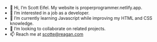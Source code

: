 - 👋 Hi, I’m Scott Eifel.  My website is properprogrammer.netlify.app.
- 👀 I’m interested in a job as a developer.
- 🌱 I’m currently learning Javascript while improving my HTML and CSS knowledge.
- 💞️ I’m looking to collaborate on related projects.
- 📫 Reach me at scotte@reagan.com

